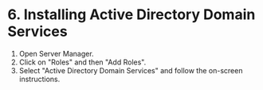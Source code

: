 # 6. Installing Active Directory Domain Services

1. Open Server Manager.
2. Click on "Roles" and then "Add Roles".
3. Select "Active Directory Domain Services" and follow the on-screen instructions.
